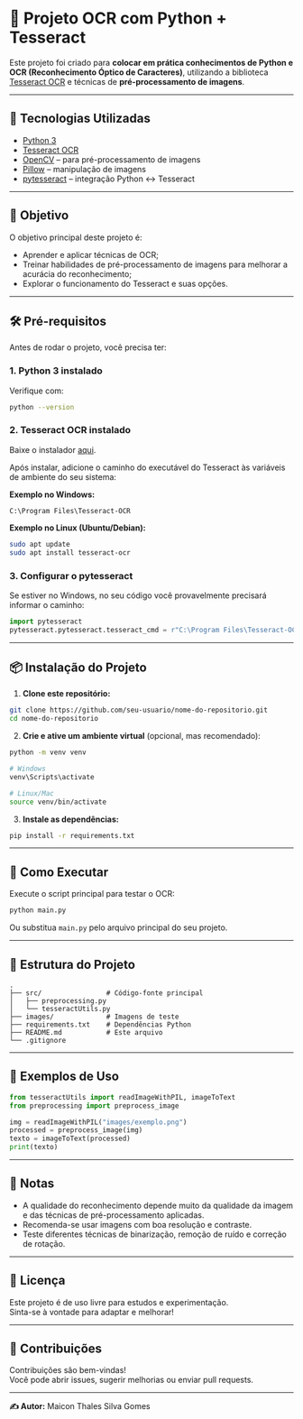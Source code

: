 # 🐍 Projeto OCR com Python + Tesseract

Este projeto foi criado para **colocar em prática conhecimentos de Python e OCR (Reconhecimento Óptico de Caracteres)**, utilizando a biblioteca [Tesseract OCR](https://github.com/tesseract-ocr/tesseract) e técnicas de **pré-processamento de imagens**.

---

## 📌 Tecnologias Utilizadas

- [Python 3](https://www.python.org/)
- [Tesseract OCR](https://github.com/tesseract-ocr/tesseract)
- [OpenCV](https://opencv.org/) – para pré-processamento de imagens
- [Pillow](https://python-pillow.org/) – manipulação de imagens
- [pytesseract](https://pypi.org/project/pytesseract/) – integração Python ↔ Tesseract

---

## 🧠 Objetivo

O objetivo principal deste projeto é:

- Aprender e aplicar técnicas de OCR;
- Treinar habilidades de pré-processamento de imagens para melhorar a acurácia do reconhecimento;
- Explorar o funcionamento do Tesseract e suas opções.

---

## 🛠️ Pré-requisitos

Antes de rodar o projeto, você precisa ter:

### 1. Python 3 instalado

Verifique com:

```bash
python --version
```

### 2. Tesseract OCR instalado

Baixe o instalador [aqui](https://github.com/tesseract-ocr/tesseract).

Após instalar, adicione o caminho do executável do Tesseract às variáveis de ambiente do seu sistema:

**Exemplo no Windows:**
```
C:\Program Files\Tesseract-OCR
```

**Exemplo no Linux (Ubuntu/Debian):**
```bash
sudo apt update
sudo apt install tesseract-ocr
```

### 3. Configurar o pytesseract

Se estiver no Windows, no seu código você provavelmente precisará informar o caminho:

```python
import pytesseract
pytesseract.pytesseract.tesseract_cmd = r"C:\Program Files\Tesseract-OCR\tesseract.exe"
```

---

## 📦 Instalação do Projeto

1. **Clone este repositório:**

```bash
git clone https://github.com/seu-usuario/nome-do-repositorio.git
cd nome-do-repositorio
```

2. **Crie e ative um ambiente virtual** (opcional, mas recomendado):

```bash
python -m venv venv

# Windows
venv\Scripts\activate

# Linux/Mac
source venv/bin/activate
```

3. **Instale as dependências:**

```bash
pip install -r requirements.txt
```

---

## 🚀 Como Executar

Execute o script principal para testar o OCR:

```bash
python main.py
```

Ou substitua `main.py` pelo arquivo principal do seu projeto.

---

## 📝 Estrutura do Projeto

```
.
├── src/                # Código-fonte principal
│   ├── preprocessing.py
│   └── tesseractUtils.py
├── images/             # Imagens de teste
├── requirements.txt    # Dependências Python
├── README.md           # Este arquivo
└── .gitignore
```

---

## 🧪 Exemplos de Uso

```python
from tesseractUtils import readImageWithPIL, imageToText
from preprocessing import preprocess_image

img = readImageWithPIL("images/exemplo.png")
processed = preprocess_image(img)
texto = imageToText(processed)
print(texto)
```

---

## 📝 Notas

- A qualidade do reconhecimento depende muito da qualidade da imagem e das técnicas de pré-processamento aplicadas.
- Recomenda-se usar imagens com boa resolução e contraste.
- Teste diferentes técnicas de binarização, remoção de ruído e correção de rotação.

---

## 📄 Licença

Este projeto é de uso livre para estudos e experimentação.  
Sinta-se à vontade para adaptar e melhorar!

---

## 🤝 Contribuições

Contribuições são bem-vindas!  
Você pode abrir issues, sugerir melhorias ou enviar pull requests.

---

**✍️ Autor:** Maicon Thales Silva Gomes